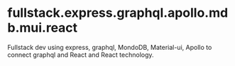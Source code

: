 # fullstack.express.graphql.apollo.mdb.mui.react
Fullstack dev using express, graphql, MondoDB, Material-ui, Apollo to connect graphql and React and React technology.
